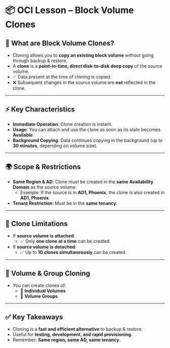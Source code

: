 # 📦 OCI Lesson – Block Volume Clones

## 🎯 What are Block Volume Clones?
- Cloning allows you to **copy an existing block volume** without going through backup & restore.  
- A **clone** is a **point-in-time, direct disk-to-disk deep copy** of the source volume.  
- ✅ Data present at the time of cloning is copied.  
- ❌ Subsequent changes in the source volume are **not** reflected in the clone.  

---

## ⚡ Key Characteristics
- **Immediate Operation**: Clone creation is instant.  
- **Usage**: You can attach and use the clone as soon as its state becomes **Available**.  
- **Background Copying**: Data continues copying in the background (up to **30 minutes**, depending on volume size).  

---

## 🌍 Scope & Restrictions
- **Same Region & AD**: Clone must be created in the **same Availability Domain** as the source volume.  
  - Example: If the source is in **AD1, Phoenix**, the clone is also created in **AD1, Phoenix**.  
- **Tenant Restriction**: Must be in the **same tenancy**.  

---

## 🔄 Clone Limitations
- If **source volume is attached**:  
  - ✅ Only **one clone at a time** can be created.  
- If **source volume is detached**:  
  - ✅ Up to **10 clones simultaneously** can be created.  

---

## 📂 Volume & Group Cloning
- You can create clones of:  
  - 📀 **Individual Volumes**  
  - 📑 **Volume Groups**  

---

## ✅ Key Takeaways
- Cloning is a **fast and efficient alternative** to backup & restore.  
- Useful for **testing, development, and rapid provisioning**.  
- Remember: **Same region, same AD, same tenancy**.  
